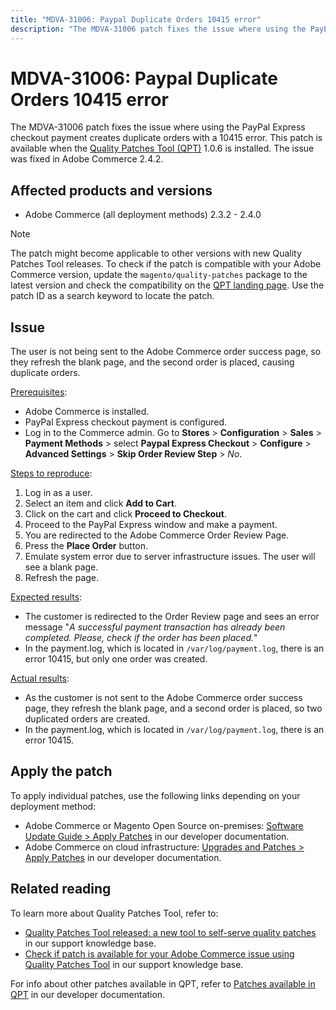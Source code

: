 ```yaml
---
title: "MDVA-31006: Paypal Duplicate Orders 10415 error"
description: "The MDVA-31006 patch fixes the issue where using the PayPal Express checkout payment creates duplicate orders with a 10415 error. This patch is available when the [Quality Patches Tool (QPT)](https://support.magento.com/hc/en-us/articles/360047139492) 1.0.6 is installed. The issue was fixed in Adobe Commerce 2.4.2."
---
```


# MDVA-31006: Paypal Duplicate Orders 10415 error

The MDVA-31006 patch fixes the issue where using the PayPal Express checkout payment creates duplicate orders with a 10415 error. This patch is available when the [Quality Patches Tool (QPT)](https://support.magento.com/hc/en-us/articles/360047139492) 1.0.6 is installed. The issue was fixed in Adobe Commerce 2.4.2.

## Affected products and versions

* Adobe Commerce (all deployment methods) 2.3.2 - 2.4.0

>[!NOTE]
>
>The patch might become applicable to other versions with new Quality Patches Tool releases. To check if the patch is compatible with your Adobe Commerce version, update the `magento/quality-patches` package to the latest version and check the compatibility on the [QPT landing page](https://devdocs.magento.com/quality-patches/tool.html#patch-grid). Use the patch ID as a search keyword to locate the patch.

## Issue

The user is not being sent to the Adobe Commerce order success page, so they refresh the blank page, and the second order is placed, causing duplicate orders.

<u>Prerequisites</u>:

* Adobe Commerce is installed.
* PayPal Express checkout payment is configured.
* Log in to the Commerce admin. Go to **Stores** > **Configuration** > **Sales** > **Payment Methods** > select **Paypal Express Checkout** > **Configure** > **Advanced Settings** > **Skip Order Review Step** > *No*.

<u>Steps to reproduce</u>:

1. Log in as a user.
1. Select an item and click **Add to Cart**.
1. Click on the cart and click **Proceed to Checkout**.
1. Proceed to the PayPal Express window and make a payment.
1. You are redirected to the Adobe Commerce Order Review Page.
1. Press the **Place Order** button.
1. Emulate system error due to server infrastructure issues. The user will see a blank page.
1. Refresh the page.

<u>Expected results</u>:

* The customer is redirected to the Order Review page and sees an error message "*A successful payment transaction has already been completed. Please, check if the order has been placed.*"
* In the payment.log, which is located in `/var/log/payment.log`, there is an error 10415, but only one order was created.

<u>Actual results</u>:

* As the customer is not sent to the Adobe Commerce order success page, they refresh the blank page, and a second order is placed, so two duplicated orders are created.
* In the payment.log, which is located in `/var/log/payment.log`, there is an error 10415.

## Apply the patch

To apply individual patches, use the following links depending on your deployment method:

* Adobe Commerce or Magento Open Source on-premises: [Software Update Guide > Apply Patches](https://devdocs.magento.com/guides/v2.4/comp-mgr/patching/mqp.html) in our developer documentation.
* Adobe Commerce on cloud infrastructure: [Upgrades and Patches > Apply Patches](https://devdocs.magento.com/cloud/project/project-patch.html) in our developer documentation.

## Related reading

To learn more about Quality Patches Tool, refer to:

* [Quality Patches Tool released: a new tool to self-serve quality patches](https://support.magento.com/hc/en-us/articles/360047139492) in our support knowledge base.
* [Check if patch is available for your Adobe Commerce issue using Quality Patches Tool](https://support.magento.com/hc/en-us/articles/360047125252) in our support knowledge base.

For info about other patches available in QPT, refer to [Patches available in QPT](https://devdocs.magento.com/quality-patches/tool.html#patch-grid) in our developer documentation. 
